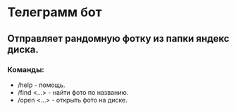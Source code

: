 ﻿# Телеграмм бот
## Отправляет рандомную фотку из папки яндекс диска.

### Команды:
- /help - помощь.
- /find <...> - найти фото по названию.
- /open <...> - открыть фото на диске.